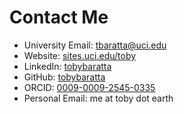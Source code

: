 # Contact Me

- University Email: [tbaratta@uci.edu](mailto:tbaratta@uci.edu)
- Website: [sites.uci.edu/toby](https://sites.uci.edu/toby/)
- LinkedIn: [tobybaratta](https://linkedin.com/in/tobybaratta)
- GitHub: [tobybaratta](https://github.com/tobybaratta)
- ORCID: [0009-0009-2545-0335](https://orcid.org/0009-0009-2545-0335)
- Personal Email: me at toby dot earth
